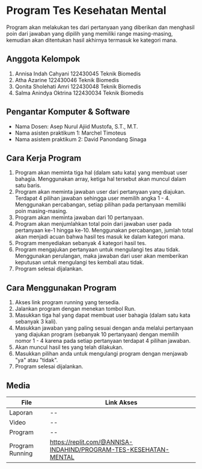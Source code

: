 # Program Tes Kesehatan Mental
Program akan melakukan tes dari pertanyaan yang diberikan dan menghasil poin dari jawaban yang dipilih yang memiliki range masing-masing, kemudian akan ditentukan hasil akhirnya termasuk ke kategori mana.
## Anggota Kelompok
1. Annisa Indah Cahyani	  122430045 Teknik Biomedis
2. Atha Azarine           122430046 Teknik Biomedis
3. Qonita Sholehati Amri  122430048 Teknik Biomedis
4. Salma Anindya Oktrina  122430034 Teknik Biomedis

## Pengantar Komputer & Software
- Nama Dosen: Asep Nurul Ajiid Mustofa, S.T., M.T.
- Nama asisten praktikum 1: Marchel Timoteus
- Nama asistem praktikum 2: David Panondang Sinaga

## Cara Kerja Program
1. Program akan meminta tiga hal (dalam satu kata) yang membuat user bahagia. Menggunakan array, ketiga hal tersebut akan muncul dalam satu baris.
2. Program akan meminta jawaban user dari pertanyaan yang diajukan. Terdapat 4 pilihan jawaban sehingga user memilih angka 1 - 4. Menggunakan percabangan, setiap pilihan pada pertanyaan memiliki poin masing-masing.
3. Program akan meminta jawaban dari 10 pertanyaan.
4. Program akan menjumlahkan total poin dari jawaban user pada pertanyaan ke-1 hingga ke-10. Menggunakan percabangan, jumlah total akan menjadi acuan bahwa hasil tes masuk ke dalam kategori mana.
5. Program menyediakan sebanyak 4 kategori hasil tes.
6. Program mengajukan pertanyaan untuk mengulangi tes atau tidak. Menggunakan perulangan, maka jawaban dari user akan memberikan keputusan untuk mengulangi tes kembali atau tidak.
7. Program selesai dijalankan.

## Cara Menggunakan Program
1. Akses link program running yang tersedia.
2. Jalankan program dengan menekan tombol Run.
3. Masukkan tiga hal yang dapat membuat user bahagia (dalam satu kata sebanyak 3 kali).
4. Masukkan jawaban yang paling sesuai dengan anda melalui pertanyaan yang diajukan program (sebanyak 10 pertanyaan) dengan memilih nomor 1 - 4 karena pada setiap pertanyaan terdapat 4 pilihan jawaban.
5. Akan muncul hasil tes yang telah dilakukan.
6. Masukkan pilihan anda untuk mengulangi program dengan menjawab "ya" atau "tidak".
7. Program selesai dijalankan.
## Media
| File | Link Akses |
| ------ | ------ |
| Laporan | -- |
| Video | -- |
| Program | -- |
| Program Running | https://replit.com/@ANNISA-INDAHIND/PROGRAM-TES-KESEHATAN-MENTAL |


